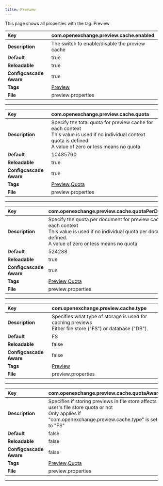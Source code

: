 ```yaml
---
title: Preview
---
```


This page shows all properties with the tag: Preview

| __Key__ | com.openexchange.preview.cache.enabled |
|:----------------|:--------|
| __Description__ | The switch to enable/disable the preview cache<br> |
| __Default__ | true |
| __Reloadable__ | true |
| __Configcascade Aware__ | true |
| __Tags__ | <a href="https://documentation.open-xchange.com/latest/middleware/configuration/tags/Preview.html">Preview</a> |
| __File__ | preview.properties |

---
| __Key__ | com.openexchange.preview.cache.quota |
|:----------------|:--------|
| __Description__ | Specify the total quota for preview cache for each context<br>This value is used if no individual context quota is defined.<br>A value of zero or less means no quota<br> |
| __Default__ | 10485760 |
| __Reloadable__ | true |
| __Configcascade Aware__ | true |
| __Tags__ | <a href="https://documentation.open-xchange.com/latest/middleware/configuration/tags/Preview.html">Preview</a>,<a href="https://documentation.open-xchange.com/latest/middleware/configuration/tags/Quota.html">Quota</a> |
| __File__ | preview.properties |

---
| __Key__ | com.openexchange.preview.cache.quotaPerDocument |
|:----------------|:--------|
| __Description__ | Specify the quota per document for preview cache for each context<br>This value is used if no individual quota per document is defined.<br>A value of zero or less means no quota<br> |
| __Default__ | 524288 |
| __Reloadable__ | true |
| __Configcascade Aware__ | true |
| __Tags__ | <a href="https://documentation.open-xchange.com/latest/middleware/configuration/tags/Preview.html">Preview</a>,<a href="https://documentation.open-xchange.com/latest/middleware/configuration/tags/Quota.html">Quota</a> |
| __File__ | preview.properties |

---
| __Key__ | com.openexchange.preview.cache.type |
|:----------------|:--------|
| __Description__ | Specifies what type of storage is used for caching previews<br>Either file store ("FS") or database ("DB").<br> |
| __Default__ | FS |
| __Reloadable__ | false |
| __Configcascade Aware__ | false |
| __Tags__ | <a href="https://documentation.open-xchange.com/latest/middleware/configuration/tags/Preview.html">Preview</a> |
| __File__ | preview.properties |

---
| __Key__ | com.openexchange.preview.cache.quotaAware |
|:----------------|:--------|
| __Description__ | Specifies if storing previews in file store affects user's file store quota or not<br>Only applies if "com.openexchange.preview.cache.type" is set to "FS"<br> |
| __Default__ | false |
| __Reloadable__ | false |
| __Configcascade Aware__ | false |
| __Tags__ | <a href="https://documentation.open-xchange.com/latest/middleware/configuration/tags/Preview.html">Preview</a>,<a href="https://documentation.open-xchange.com/latest/middleware/configuration/tags/Quota.html">Quota</a> |
| __File__ | preview.properties |

---
